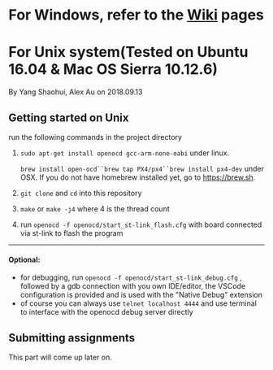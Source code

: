 # For Windows, refer to the [Wiki](https://github.com/robomasterhkust/RMTutorialF103/wiki) pages

# For Unix system(Tested on Ubuntu 16.04 & Mac OS Sierra 10.12.6)
By Yang Shaohui, Alex Au on 2018.09.13

## Getting started on Unix
run the following commands in the project directory
1.  `sudo apt-get install openocd gcc-arm-none-eabi` under linux. 

    `brew install open-ocd``brew tap PX4/px4``brew install px4-dev` under OSX. If you do not have homebrew installed yet, go to https://brew.sh. 

2. `git clone` and `cd` into this repository

4. `make` or `make -j4` where 4 is the thread count

5. run `openocd -f openocd/start_st-link_flash.cfg` with board connected via st-link to flash the program
---
#### Optional:
- for debugging, run `openocd -f openocd/start_st-link_debug.cfg` , followed by a gdb connection with you own IDE/editor, the VSCode configuration is provided and is used with the "Native Debug" extension
- of course you can always use `telnet localhost 4444` and use terminal to interface with the openocd debug server directly

## Submitting assignments 
This part will come up later on. 
